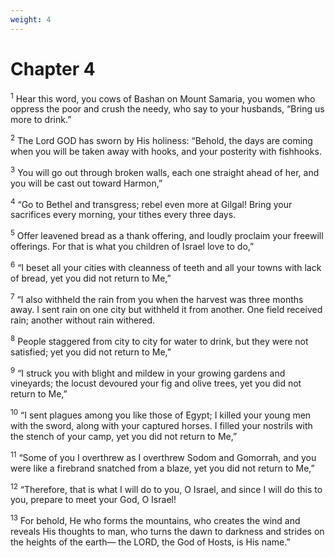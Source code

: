 ```yaml
---
weight: 4
---
```


# Chapter 4

<sup>1</sup> Hear this word, you cows of Bashan on Mount Samaria, you women who oppress the poor and crush the needy, who say to your husbands, “Bring us more to drink.” 

<sup>2</sup> The Lord GOD has sworn by His holiness: “Behold, the days are coming when you will be taken away with hooks, and your posterity with fishhooks. 

<sup>3</sup> You will go out through broken walls, each one straight ahead of her, and you will be cast out toward Harmon,” 

<sup>4</sup> “Go to Bethel and transgress; rebel even more at Gilgal! Bring your sacrifices every morning, your tithes every three days. 

<sup>5</sup> Offer leavened bread as a thank offering, and loudly proclaim your freewill offerings. For that is what you children of Israel love to do,” 

<sup>6</sup> “I beset all your cities with cleanness of teeth and all your towns with lack of bread, yet you did not return to Me,” 

<sup>7</sup> “I also withheld the rain from you when the harvest was three months away. I sent rain on one city but withheld it from another. One field received rain; another without rain withered. 

<sup>8</sup> People staggered from city to city for water to drink, but they were not satisfied; yet you did not return to Me,” 

<sup>9</sup> “I struck you with blight and mildew in your growing gardens and vineyards; the locust devoured your fig and olive trees, yet you did not return to Me,” 

<sup>10</sup> “I sent plagues among you like those of Egypt; I killed your young men with the sword, along with your captured horses. I filled your nostrils with the stench of your camp, yet you did not return to Me,” 

<sup>11</sup> “Some of you I overthrew as I overthrew Sodom and Gomorrah, and you were like a firebrand snatched from a blaze, yet you did not return to Me,” 

<sup>12</sup> “Therefore, that is what I will do to you, O Israel, and since I will do this to you, prepare to meet your God, O Israel! 

<sup>13</sup> For behold, He who forms the mountains, who creates the wind and reveals His thoughts to man, who turns the dawn to darkness and strides on the heights of the earth— the LORD, the God of Hosts, is His name.” 


